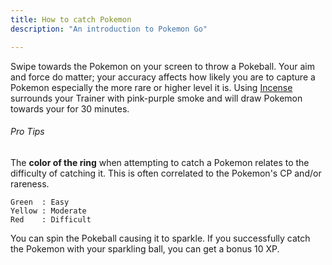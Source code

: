 ```yaml
---
title: How to catch Pokemon
description: "An introduction to Pokemon Go"

---
```


Swipe towards the Pokemon on your screen to throw a Pokeball. Your aim and force do matter; your accuracy affects how likely you are to capture a Pokemon especially the more rare or higher level it is. Using [Incense](/pokemon-go-terms/#incense) surrounds your Trainer with pink-purple smoke and will draw Pokemon towards your for 30 minutes.


###### Pro Tips
The **color of the ring** when attempting to catch a Pokemon relates to the difficulty of catching it. This is often correlated to the Pokemon's CP and/or rareness.
```
Green  : Easy
Yellow : Moderate
Red    : Difficult
```

You can spin the Pokeball causing it to sparkle. If you successfully catch the Pokemon with your sparkling ball, you can get a bonus 10 XP.
